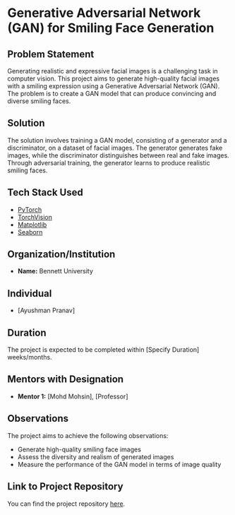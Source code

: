 # Generative Adversarial Network (GAN) for Smiling Face Generation

## Problem Statement

Generating realistic and expressive facial images is a challenging task in computer vision. This project aims to generate high-quality facial images with a smiling expression using a Generative Adversarial Network (GAN). The problem is to create a GAN model that can produce convincing and diverse smiling faces.

## Solution

The solution involves training a GAN model, consisting of a generator and a discriminator, on a dataset of facial images. The generator generates fake images, while the discriminator distinguishes between real and fake images. Through adversarial training, the generator learns to produce realistic smiling faces.

## Tech Stack Used

- [PyTorch](https://pytorch.org/)
- [TorchVision](https://pytorch.org/vision/stable/index.html)
- [Matplotlib](https://matplotlib.org/)
- [Seaborn](https://seaborn.pydata.org/)

## Organization/Institution 

- **Name:** Bennett University

## Individual

- [Ayushman Pranav]

## Duration

The project is expected to be completed within [Specify Duration] weeks/months.

## Mentors with Designation

- **Mentor 1:** [Mohd Mohsin], [Professor]

## Observations

The project aims to achieve the following observations:

- Generate high-quality smiling face images
- Assess the diversity and realism of generated images
- Measure the performance of the GAN model in terms of image quality

## Link to Project Repository

You can find the project repository [here]([https://github.com/heathbrew/Build-Basic-Generative-Adversarial-Networks-GANs-/blob/main/5.C1W4B_Controllable_Generation.ipynb](https://github.com/heathbrew/Generative-Adversarial-Network-GAN-for-MNIST-Digit-Generation-Projects/blob/main/5.C1W4B_Controllable_Generation.ipynb)https://github.com/heathbrew/Generative-Adversarial-Network-GAN-for-MNIST-Digit-Generation-Projects/blob/main/5.C1W4B_Controllable_Generation.ipynb).
